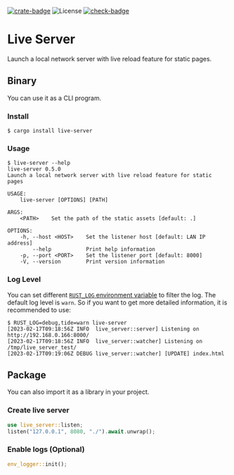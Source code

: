[![crate-badge]][crate-link]
![License](https://img.shields.io/crates/l/live-server)
[![check-badge]][check-link]

[crate-badge]: https://img.shields.io/crates/v/live-server
[crate-link]: https://crates.io/crates/live-server
[check-badge]: https://github.com/lomirus/live-server/workflows/check/badge.svg
[check-link]: https://github.com/lomirus/live-server/actions/workflows/check.yaml

# Live Server

Launch a local network server with live reload feature for static pages.

## Binary

You can use it as a CLI program.

### Install

```console
$ cargo install live-server
```

### Usage

```console
$ live-server --help
live-server 0.5.0
Launch a local network server with live reload feature for static pages

USAGE:
    live-server [OPTIONS] [PATH]

ARGS:
    <PATH>    Set the path of the static assets [default: .]

OPTIONS:
    -h, --host <HOST>    Set the listener host [default: LAN IP address]
        --help           Print help information
    -p, --port <PORT>    Set the listener port [default: 8000]
    -V, --version        Print version information
```

### Log Level

You can set different [`RUST_LOG` environment variable](https://rust-lang-nursery.github.io/rust-cookbook/development_tools/debugging/config_log.html) to filter the log. The default log level is `warn`. So if you want to get more detailed information, it is recommended to use:

```console
$ RUST_LOG=debug,tide=warn live-server
[2023-02-17T09:18:56Z INFO  live_server::server] Listening on http://192.168.0.166:8000/
[2023-02-17T09:18:56Z INFO  live_server::watcher] Listening on /tmp/live_server_test/
[2023-02-17T09:19:06Z DEBUG live_server::watcher] [UPDATE] index.html
```

## Package

You can also import it as a library in your project.

### Create live server

```rust
use live_server::listen;
listen("127.0.0.1", 8080, "./").await.unwrap();
```

### Enable logs (Optional)

```rust
env_logger::init();
```